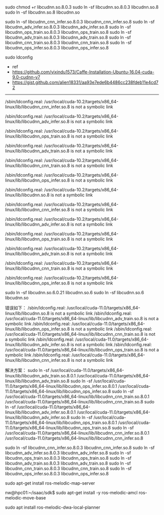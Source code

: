
sudo chmod +r libcudnn.so.8.0.3
sudo ln -sf libcudnn.so.8.0.3 libcudnn.so.8
sudo ln -sf libcudnn.so.8 libcudnn.so

sudo ln -sf libcudnn_cnn_infer.so.8.0.3 libcudnn_cnn_infer.so.8
sudo ln -sf libcudnn_adv_infer.so.8.0.3 libcudnn_adv_infer.so.8
sudo ln -sf libcudnn_ops_train.so.8.0.3 libcudnn_ops_train.so.8
sudo ln -sf libcudnn_adv_train.so.8.0.3 libcudnn_adv_train.so.8
sudo ln -sf libcudnn_cnn_train.so.8.0.3 libcudnn_cnn_train.so.8
sudo ln -sf libcudnn_ops_infer.so.8.0.3 libcudnn_ops_infer.so.8


sudo ldconfig



* ref
* https://github.com/yixindu1573/Caffe-Installation-Ubuntu-16.04-cuda-9.0-cudnn-v7
* https://gist.github.com/alien18331/aa93e7ede6b4486cc238fdeb11e4cd72

---

/sbin/ldconfig.real: /usr/local/cuda-10.2/targets/x86_64-linux/lib/libcudnn_cnn_infer.so.8 is not a symbolic link

/sbin/ldconfig.real: /usr/local/cuda-10.2/targets/x86_64-linux/lib/libcudnn_adv_infer.so.8 is not a symbolic link

/sbin/ldconfig.real: /usr/local/cuda-10.2/targets/x86_64-linux/lib/libcudnn_ops_train.so.8 is not a symbolic link

/sbin/ldconfig.real: /usr/local/cuda-10.2/targets/x86_64-linux/lib/libcudnn_adv_train.so.8 is not a symbolic link

/sbin/ldconfig.real: /usr/local/cuda-10.2/targets/x86_64-linux/lib/libcudnn_cnn_train.so.8 is not a symbolic link

/sbin/ldconfig.real: /usr/local/cuda-10.2/targets/x86_64-linux/lib/libcudnn_ops_infer.so.8 is not a symbolic link

/sbin/ldconfig.real: /usr/local/cuda-10.2/targets/x86_64-linux/lib/libcudnn.so.8 is not a symbolic link



/sbin/ldconfig.real: /usr/local/cuda-10.2/targets/x86_64-linux/lib/libcudnn_cnn_infer.so.8 is not a symbolic link

/sbin/ldconfig.real: /usr/local/cuda-10.2/targets/x86_64-linux/lib/libcudnn_adv_infer.so.8 is not a symbolic link

/sbin/ldconfig.real: /usr/local/cuda-10.2/targets/x86_64-linux/lib/libcudnn_ops_train.so.8 is not a symbolic link

/sbin/ldconfig.real: /usr/local/cuda-10.2/targets/x86_64-linux/lib/libcudnn_adv_train.so.8 is not a symbolic link

/sbin/ldconfig.real: /usr/local/cuda-10.2/targets/x86_64-linux/lib/libcudnn_cnn_train.so.8 is not a symbolic link

/sbin/ldconfig.real: /usr/local/cuda-10.2/targets/x86_64-linux/lib/libcudnn_ops_infer.so.8 is not a symbolic link

  sudo ln -sf libcudnn.so.6.0.21 libcudnn.so.6
  sudo ln -sf libcudnn.so.6 libcudnn.so

错误如下：
/sbin/ldconfig.real: /usr/local/cuda-11.0/targets/x86_64-linux/lib/libcudnn.so.8 is not a symbolic link
/sbin/ldconfig.real: /usr/local/cuda-11.0/targets/x86_64-linux/lib/libcudnn_adv_train.so.8 is not a symbolic link
/sbin/ldconfig.real: /usr/local/cuda-11.0/targets/x86_64-linux/lib/libcudnn_ops_infer.so.8 is not a symbolic link
/sbin/ldconfig.real: /usr/local/cuda-11.0/targets/x86_64-linux/lib/libcudnn_cnn_train.so.8 is not a symbolic link
/sbin/ldconfig.real: /usr/local/cuda-11.0/targets/x86_64-linux/lib/libcudnn_adv_infer.so.8 is not a symbolic link
/sbin/ldconfig.real: /usr/local/cuda-11.0/targets/x86_64-linux/lib/libcudnn_ops_train.so.8 is not a symbolic link
/sbin/ldconfig.real: /usr/local/cuda-11.0/targets/x86_64-linux/lib/libcudnn_cnn_infer.so.8 is not a symbolic link
 
解决方案：
sudo ln -sf /usr/local/cuda-11.0/targets/x86_64-linux/lib/libcudnn_adv_train.so.8.0.1 /usr/local/cuda-11.0/targets/x86_64-linux/lib/libcudnn_adv_train.so.8
sudo ln -sf /usr/local/cuda-11.0/targets/x86_64-linux/lib/libcudnn_ops_infer.so.8.0.1 /usr/local/cuda-11.0/targets/x86_64-linux/lib/libcudnn_ops_infer.so.8
sudo ln -sf /usr/local/cuda-11.0/targets/x86_64-linux/lib/libcudnn_cnn_train.so.8.0.1 /usr/local/cuda-11.0/targets/x86_64-linux/lib/libcudnn_cnn_train.so.8
sudo ln -sf /usr/local/cuda-11.0/targets/x86_64-linux/lib/libcudnn_adv_infer.so.8.0.1 /usr/local/cuda-11.0/targets/x86_64-linux/lib/libcudnn_adv_infer.so.8
sudo ln -sf /usr/local/cuda-11.0/targets/x86_64-linux/lib/libcudnn_ops_train.so.8.0.1 /usr/local/cuda-11.0/targets/x86_64-linux/lib/libcudnn_ops_train.so.8
sudo ln -sf /usr/local/cuda-11.0/targets/x86_64-linux/lib/libcudnn_cnn_infer.so.8.0.1 /usr/local/cuda-11.0/targets/x86_64-linux/lib/libcudnn_cnn_infer.so.8


sudo ln -sf libcudnn_cnn_infer.so.8.0.3 libcudnn_cnn_infer.so.8
sudo ln -sf libcudnn_adv_infer.so.8.0.3 libcudnn_adv_infer.so.8
sudo ln -sf libcudnn_ops_train.so.8.0.3 libcudnn_ops_train.so.8
sudo ln -sf libcudnn_adv_train.so.8.0.3 libcudnn_adv_train.so.8
sudo ln -sf libcudnn_cnn_train.so.8.0.3 libcudnn_cnn_train.so.8
sudo ln -sf libcudnn_ops_infer.so.8.0.3 libcudnn_ops_infer.so.8



sudo apt-get install ros-melodic-map-server


nw@hpc01:~/isaac/sdk$ sudo apt-get install -y ros-melodic-amcl ros-melodic-move-base


sudo apt install ros-melodic-dwa-local-planner

